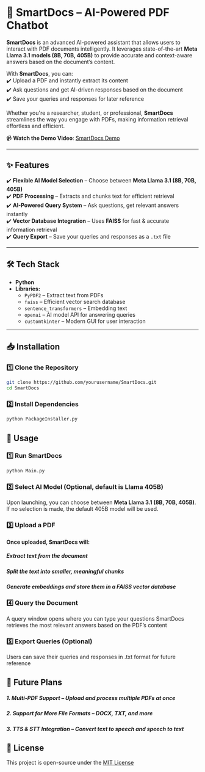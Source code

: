 # 📄 SmartDocs – AI-Powered PDF Chatbot  

**SmartDocs** is an advanced AI-powered assistant that allows users to interact with PDF documents intelligently. It leverages state-of-the-art **Meta Llama 3.1 models (8B, 70B, 405B)** to provide accurate and context-aware answers based on the document’s content.  

With **SmartDocs**, you can:  
✔️ Upload a PDF and instantly extract its content  
✔️ Ask questions and get AI-driven responses based on the document  
✔️ Save your queries and responses for later reference  

Whether you're a researcher, student, or professional, **SmartDocs** streamlines the way you engage with PDFs, making information retrieval effortless and efficient.  

📹 **Watch the Demo Video**: [SmartDocs Demo](demo/SmartDocs_Preview.mp4)

---

## ✨ Features  

✔️ **Flexible AI Model Selection** – Choose between **Meta Llama 3.1 (8B, 70B, 405B)**  
✔️ **PDF Processing** – Extracts and chunks text for efficient retrieval  
✔️ **AI-Powered Query System** – Ask questions, get relevant answers instantly  
✔️ **Vector Database Integration** – Uses **FAISS** for fast & accurate information retrieval  
✔️ **Query Export** – Save your queries and responses as a `.txt` file  

---

## 🛠️ Tech Stack  

- **Python**  
- **Libraries:**  
  - `PyPDF2` – Extract text from PDFs  
  - `faiss` – Efficient vector search database  
  - `sentence_transformers` – Embedding text  
  - `openai` – AI model API for answering queries  
  - `customtkinter` – Modern GUI for user interaction  

---

## 📥 Installation  

### 1️⃣ Clone the Repository  
```bash
git clone https://github.com/yourusername/SmartDocs.git
cd SmartDocs
```
  
### 2️⃣ Install Dependencies
```bash
python PackageInstaller.py
```

## 🚀 Usage

### 1️⃣ Run SmartDocs
```bash
python Main.py
```

### 2️⃣ Select AI Model (Optional, default is Llama 405B)
Upon launching, you can choose between **Meta Llama 3.1 (8B, 70B, 405B)**. If no selection is made, the default 405B model will be used.

### 3️⃣ Upload a PDF
#### Once uploaded, **SmartDocs** will:
##### Extract text from the document
##### Split the text into smaller, meaningful chunks
##### Generate embeddings and store them in a FAISS vector database

### 4️⃣ Query the Document
A query window opens where you can type your questions
SmartDocs retrieves the most relevant answers based on the PDF’s content
### 5️⃣ Export Queries (Optional)
Users can save their queries and responses in .txt format for future reference

## 🔮 Future Plans
##### 1. Multi-PDF Support – Upload and process multiple PDFs at once
##### 2. Support for More File Formats – DOCX, TXT, and more
##### 3. TTS & STT Integration – Convert text to speech and speech to text

## 📜 License
This project is open-source under the [MIT License](MIT_License)
